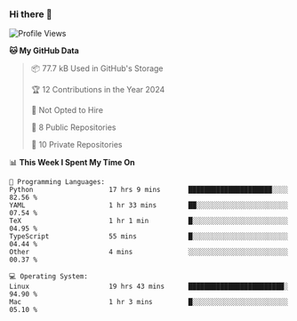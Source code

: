 ### Hi there 👋

<!--
**huayuan4396/huayuan4396** is a ✨ _special_ ✨ repository because its `README.md` (this file) appears on your GitHub profile.

Here are some ideas to get you started:

- 🔭 I’m currently working on ...
- 🌱 I’m currently learning ...
- 👯 I’m looking to collaborate on ...
- 🤔 I’m looking for help with ...
- 💬 Ask me about ...
- 📫 How to reach me: ...
- 😄 Pronouns: ...
- ⚡ Fun fact: ...
-->

<!--START_SECTION:waka-->
![Profile Views](http://img.shields.io/badge/Profile%20Views-3-blue)

**🐱 My GitHub Data** 

> 📦 77.7 kB Used in GitHub's Storage 
 > 
> 🏆 12 Contributions in the Year 2024
 > 
> 🚫 Not Opted to Hire
 > 
> 📜 8 Public Repositories 
 > 
> 🔑 10 Private Repositories 
 > 
📊 **This Week I Spent My Time On** 

```text
💬 Programming Languages: 
Python                   17 hrs 9 mins       █████████████████████░░░░   82.56 % 
YAML                     1 hr 33 mins        ██░░░░░░░░░░░░░░░░░░░░░░░   07.54 % 
TeX                      1 hr 1 min          █░░░░░░░░░░░░░░░░░░░░░░░░   04.95 % 
TypeScript               55 mins             █░░░░░░░░░░░░░░░░░░░░░░░░   04.44 % 
Other                    4 mins              ░░░░░░░░░░░░░░░░░░░░░░░░░   00.37 % 

💻 Operating System: 
Linux                    19 hrs 43 mins      ████████████████████████░   94.90 % 
Mac                      1 hr 3 mins         █░░░░░░░░░░░░░░░░░░░░░░░░   05.10 % 
```


<!--END_SECTION:waka-->
